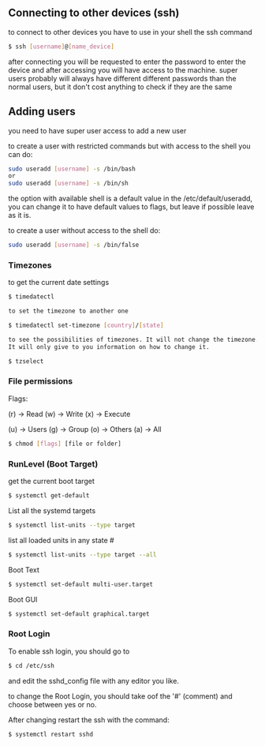 


## Connecting to other devices (ssh)

to connect to other devices you have to use in your shell the ssh command
```bash
$ ssh [username]@[name_device]
```
after connecting you will be requested to enter the password to enter the device and after accessing you will have access to the machine.
super users probably will always have different different passwords than the normal users, but it don't cost anything to check if they are the same

## Adding users

you need to have super user access to add a new user

to create a user with restricted commands but with access to the shell you can do:
```bash
sudo useradd [username] -s /bin/bash 
or
sudo useradd [username] -s /bin/sh 
```
the option with available shell is a default value in the /etc/default/useradd, you can change it to have default values to flags, but leave if possible leave as it is.


to create a user without access to the shell do:
```bash
sudo useradd [username] -s /bin/false
```

### Timezones

to get the current date settings
```bash
$ timedatectl

to set the timezone to another one

$ timedatectl set-timezone [country]/[state]

to see the possibilities of timezones. It will not change the timezone.
It will only give to you information on how to change it.

$ tzselect 
```

### File permissions

Flags:

(r) -> Read
(w) -> Write
(x) -> Execute

(u) -> Users
(g) -> Group
(o) -> Others
(a) -> All

```bash
$ chmod [flags] [file or folder]
```

### RunLevel (Boot Target)

get the current boot target

```bash
$ systemctl get-default
```

List all the systemd targets

```bash
$ systemctl list-units --type target 
```

list all loaded units in any state #

```bash
$ systemctl list-units --type target --all
```

Boot Text

```bash
$ systemctl set-default multi-user.target
```

Boot GUI

```bash
$ systemctl set-default graphical.target
```

### Root Login

To enable ssh login, you should go to

```bash
$ cd /etc/ssh
```

and edit the sshd_config file with any editor you like.

to change the Root Login, you should take oof the '#' (comment) and choose between yes or no.

After changing restart the ssh with the command:

```bash
$ systemctl restart sshd
```